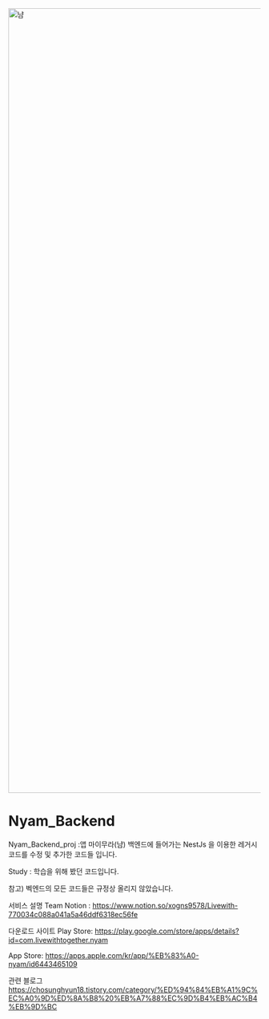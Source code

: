 <img width="1566" alt="냠" src="https://github.com/HUFS-Capstone-23-01/TravelFeelDog-Server/assets/37647483/e2a75013-3158-4530-a69f-b9044b08c568">


# Nyam_Backend
Nyam_Backend_proj :앱 마이무라(냠) 백엔드에 들어가는 NestJs 을 이용한 레거시 코드를 수정 및 추가한 코드들 입니다.

Study : 학습을 위해 봤던 코드입니다.

참고) 벡엔드의 모든 코드들은 규정상 올리지 않았습니다.

서비스 설명
Team Notion : https://www.notion.so/xogns9578/Livewith-770034c088a041a5a46ddf6318ec56fe

다운로드 사이트
Play Store: https://play.google.com/store/apps/details?id=com.livewithtogether.nyam

App Store: https://apps.apple.com/kr/app/%EB%83%A0-nyam/id6443465109

관련 블로그 
https://chosunghyun18.tistory.com/category/%ED%94%84%EB%A1%9C%EC%A0%9D%ED%8A%B8%20%EB%A7%88%EC%9D%B4%EB%AC%B4%EB%9D%BC

